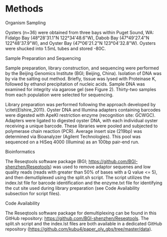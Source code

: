 # Methods

Organism Sampling

Oysters (n=36) were obtained from three bays within Puget Sound, WA:  Fidalgo Bay (48°28'31.1"N 122°34'48.6"W), Dabob Bay (47°49'27.4"N 122°48'37.9"W), and Oyster Bay (47°06'21.2"N 123°04'32.8"W). Oysters were shucked into 1.5mL tubes and stored -80C. 


Sample Preparation and Sequencing

Sample preparation, library construction, and sequencing were performed by the Beijing Genomics Institute (BGI; Beijing, China). Isolation of DNA was by via the salting out method. Briefly, tissue was lysed with Proteinase K, followed by ethanol precipitation of nucleic acids. Sample DNA was examined for integrity via agarose gel (see Figure 2). Thirty-two samples from each population were selected for sequencing.

Library preparation was performed following the approach developed by \citet{Elshire_2011}. Oyster DNA and Illumina adapters containing barcodes were digested with ApeKI restriction enzyme (recognition site: GCWGC). Adapters were ligated to digested oyster DNA, with each individual oyster receiving a unique barcode. These libraries were pooled and subjected to polymerase chain reaction (PCR). Average insert size (219bp) was determined via Bioanalyzer (Agilent Technologies). This pool was sequenced on a HiSeq 4000 (Illumina) as an 100bp pair-end run. 

Bioinformatics


The Reseqtools software package (BGI; https://github.com/BGI-shenzhen/Reseqtools) was used to remove adaptor sequenes and low quality reads (reads with greater than 50% of bases with a Q value <= 5), and then demutliplexed using the split.sh script. The script utilizes the index.lst file for barcode identification and the enzyme.txt file for identifying the cut site used during library preparation (see Code Availability subsection for script files).



Code Availability

The Reseqtools software package for demultiplexing can be found in this GitHub repository: https://github.com/BGI-shenzhen/Reseqtools. The split.sh script and the index.lst files are both available in a dedicated GitHub repository (https://github.com/kubu4/paper_oly_gbs/tree/master/data).

